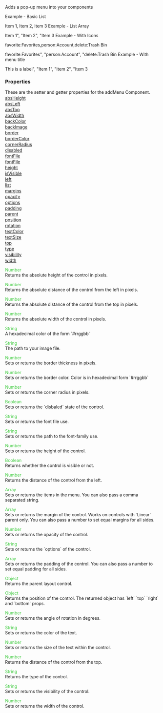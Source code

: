 Adds a pop-up menu into your components


Example - Basic List

<js>Item 1, Item 2, Item 3</js>
Example - List Array

<js>Item 1", "Item 2", "Item 3</js>
Example - With Icons

<js>favorite:Favorites,person:Account,delete:Trash Bin</js>

<js>favorite:Favorites", "person:Account", "delete:Trash Bin</js>
Example - With menu title

<js>This is a label", "Item 1", "Item 2", "Item 3</js>


<h3>Properties</h3>These are the setter and getter properties for the addMenu Component.<div class="samp" style="margin-top:2px;"><a href="#absheight-0" data-transition="pop" data-rel="popup" class="ui-link">absHeight </a></div><div class="samp" style="margin-top:2px;"><a href="#absleft-5" data-transition="pop" data-rel="popup" class="ui-link">absLeft </a></div><div class="samp" style="margin-top:2px;"><a href="#abstop-10" data-transition="pop" data-rel="popup" class="ui-link">absTop </a></div><div class="samp" style="margin-top:2px;"><a href="#abswidth-15" data-transition="pop" data-rel="popup" class="ui-link">absWidth </a></div><div class="samp" style="margin-top:2px;"><a href="#backcolor-20" data-transition="pop" data-rel="popup" class="ui-link">backColor </a></div><div class="samp" style="margin-top:2px;"><a href="#backimage-25" data-transition="pop" data-rel="popup" class="ui-link">backImage </a></div><div class="samp" style="margin-top:2px;"><a href="#border-30" data-transition="pop" data-rel="popup" class="ui-link">border </a></div><div class="samp" style="margin-top:2px;"><a href="#bordercolor-35" data-transition="pop" data-rel="popup" class="ui-link">borderColor </a></div><div class="samp" style="margin-top:2px;"><a href="#cornerradius-40" data-transition="pop" data-rel="popup" class="ui-link">cornerRadius </a></div><div class="samp" style="margin-top:2px;"><a href="#disabled-45" data-transition="pop" data-rel="popup" class="ui-link">disabled </a></div><div class="samp" style="margin-top:2px;"><a href="#fontfile-50" data-transition="pop" data-rel="popup" class="ui-link">fontFile </a></div><div class="samp" style="margin-top:2px;"><a href="#fontfile-55" data-transition="pop" data-rel="popup" class="ui-link">fontFile </a></div><div class="samp" style="margin-top:2px;"><a href="#height-60" data-transition="pop" data-rel="popup" class="ui-link">height </a></div><div class="samp" style="margin-top:2px;"><a href="#isvisible-65" data-transition="pop" data-rel="popup" class="ui-link">isVisible </a></div><div class="samp" style="margin-top:2px;"><a href="#left-70" data-transition="pop" data-rel="popup" class="ui-link">left </a></div><div class="samp" style="margin-top:2px;"><a href="#list-75" data-transition="pop" data-rel="popup" class="ui-link">list </a></div><div class="samp" style="margin-top:2px;"><a href="#margins-80" data-transition="pop" data-rel="popup" class="ui-link">margins </a></div><div class="samp" style="margin-top:2px;"><a href="#opacity-85" data-transition="pop" data-rel="popup" class="ui-link">opacity </a></div><div class="samp" style="margin-top:2px;"><a href="#options-90" data-transition="pop" data-rel="popup" class="ui-link">options </a></div><div class="samp" style="margin-top:2px;"><a href="#padding-95" data-transition="pop" data-rel="popup" class="ui-link">padding </a></div><div class="samp" style="margin-top:2px;"><a href="#parent-100" data-transition="pop" data-rel="popup" class="ui-link">parent </a></div><div class="samp" style="margin-top:2px;"><a href="#position-105" data-transition="pop" data-rel="popup" class="ui-link">position </a></div><div class="samp" style="margin-top:2px;"><a href="#rotation-110" data-transition="pop" data-rel="popup" class="ui-link">rotation </a></div><div class="samp" style="margin-top:2px;"><a href="#textcolor-115" data-transition="pop" data-rel="popup" class="ui-link">textColor </a></div><div class="samp" style="margin-top:2px;"><a href="#textsize-120" data-transition="pop" data-rel="popup" class="ui-link">textSize </a></div><div class="samp" style="margin-top:2px;"><a href="#top-125" data-transition="pop" data-rel="popup" class="ui-link">top </a></div><div class="samp" style="margin-top:2px;"><a href="#type-130" data-transition="pop" data-rel="popup" class="ui-link">type </a></div><div class="samp" style="margin-top:2px;"><a href="#visibility-135" data-transition="pop" data-rel="popup" class="ui-link">visibility </a></div><div class="samp" style="margin-top:2px;"><a href="#width-140" data-transition="pop" data-rel="popup" class="ui-link">width </a></div>
<div data-role="popup" id="absheight-0" class="ui-content"><p><span style="color:#4c4;">Number</span><br>Returns the absolute height of the control in pixels.</p></div><div data-role="popup" id="absleft-5" class="ui-content"><p><span style="color:#4c4;">Number</span><br>Returns the absolute distance of the control from the left in pixels.</p></div><div data-role="popup" id="abstop-10" class="ui-content"><p><span style="color:#4c4;">Number</span><br>Returns the absolute distance of the control from the top in pixels.</p></div><div data-role="popup" id="abswidth-15" class="ui-content"><p><span style="color:#4c4;">Number</span><br>Returns the absolute width of the control in pixels.</p></div><div data-role="popup" id="backcolor-20" class="ui-content"><p><span style="color:#4c4;">String</span><br>A hexadecimal color of the form `#rrggbb`</p></div><div data-role="popup" id="backimage-25" class="ui-content"><p><span style="color:#4c4;">String</span><br>The path to your image file.</p></div><div data-role="popup" id="border-30" class="ui-content"><p><span style="color:#4c4;">Number</span><br>Sets or returns the border thickness in pixels.</p></div><div data-role="popup" id="bordercolor-35" class="ui-content"><p><span style="color:#4c4;">Number</span><br>Sets or returns the border color. Color is in hexadecimal form `#rrggbb`</p></div><div data-role="popup" id="cornerradius-40" class="ui-content"><p><span style="color:#4c4;">Number</span><br>Sets or returns the corner radius in pixels.</p></div><div data-role="popup" id="disabled-45" class="ui-content"><p><span style="color:#4c4;">Boolean</span><br>Sets or returns the `disbaled` state of the control.</p></div><div data-role="popup" id="fontfile-50" class="ui-content"><p><span style="color:#4c4;">String</span><br>Sets or returns the font file use.</p></div><div data-role="popup" id="fontfile-55" class="ui-content"><p><span style="color:#4c4;">String</span><br>Sets or returns the path to the font-family use.</p></div><div data-role="popup" id="height-60" class="ui-content"><p><span style="color:#4c4;">Number</span><br>Sets or returns the height of the control.</p></div><div data-role="popup" id="isvisible-65" class="ui-content"><p><span style="color:#4c4;">Boolean</span><br>Returns whether the control is visible or not.</p></div><div data-role="popup" id="left-70" class="ui-content"><p><span style="color:#4c4;">Number</span><br>Returns the distance of the control from the left.</p></div><div data-role="popup" id="list-75" class="ui-content"><p><span style="color:#4c4;">Array</span><br>Sets or returns the items in the menu. You can also pass a comma separated string.</p></div><div data-role="popup" id="margins-80" class="ui-content"><p><span style="color:#4c4;">Array</span><br>Sets or returns the margin of the control. Works on controls with `Linear` parent only. You can also pass a number to set equal margins for all sides.</p></div><div data-role="popup" id="opacity-85" class="ui-content"><p><span style="color:#4c4;">Number</span><br>Sets or returns the opacity of the control.</p></div><div data-role="popup" id="options-90" class="ui-content"><p><span style="color:#4c4;">String</span><br>Sets or returns the `options` of the control.</p></div><div data-role="popup" id="padding-95" class="ui-content"><p><span style="color:#4c4;">Array</span><br>Sets or returns the padding of the control. You can also pass a number to set equal padding for all sides.</p></div><div data-role="popup" id="parent-100" class="ui-content"><p><span style="color:#4c4;">Object</span><br>Returns the parent layout control.</p></div><div data-role="popup" id="position-105" class="ui-content"><p><span style="color:#4c4;">Object</span><br>Returns the position of the control. The returned object has `left` `top` `right` and `bottom` props.</p></div><div data-role="popup" id="rotation-110" class="ui-content"><p><span style="color:#4c4;">Number</span><br>Sets or returns the angle of rotation in degrees.</p></div><div data-role="popup" id="textcolor-115" class="ui-content"><p><span style="color:#4c4;">String</span><br>Sets or returns the color of the text.</p></div><div data-role="popup" id="textsize-120" class="ui-content"><p><span style="color:#4c4;">Number</span><br>Sets or returns the size of the text within the control.</p></div><div data-role="popup" id="top-125" class="ui-content"><p><span style="color:#4c4;">Number</span><br>Returns the distance of the control from the top.</p></div><div data-role="popup" id="type-130" class="ui-content"><p><span style="color:#4c4;">String</span><br>Returns the type of the control.</p></div><div data-role="popup" id="visibility-135" class="ui-content"><p><span style="color:#4c4;">String</span><br>Sets or returns the visibility of the control.</p></div><div data-role="popup" id="width-140" class="ui-content"><p><span style="color:#4c4;">Number</span><br>Sets or returns the width of the control.</p></div>